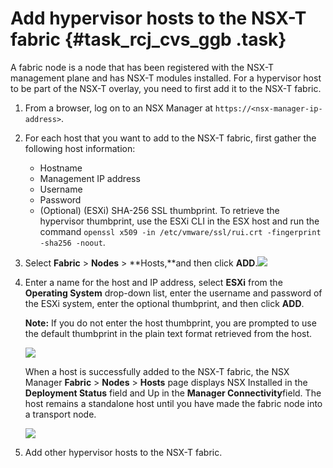 # Add hypervisor hosts to the NSX-T fabric {#task_rcj_cvs_ggb .task}

A fabric node is a node that has been registered with the NSX-T management plane and has NSX-T modules installed. For a hypervisor host to be part of the NSX-T overlay, you need to first add it to the NSX-T fabric.

1.  From a browser, log on to an NSX Manager at `https://<nsx-manager-ip-address>`.
2.  For each host that you want to add to the NSX-T fabric, first gather the following host information:
    -   Hostname
    -   Management IP address
    -   Username
    -   Password
    -   \(Optional\) \(ESXi\) SHA-256 SSL thumbprint. To retrieve the hypervisor thumbprint, use the ESXi CLI in the ESX host and run the command `openssl x509 -in /etc/vmware/ssl/rui.crt -fingerprint -sha256 -noout`.

1.   Select **Fabric** \> **Nodes** \> **Hosts,**and then click **ADD**.![](http://static-aliyun-doc.oss-cn-hangzhou.aliyuncs.com/assets/img/85016/154859360636010_en-US.png)

 
2.  Enter a name for the host and IP address, select **ESXi** from the **Operating System** drop-down list, enter the username and password of the ESXi system, enter the optional thumbprint, and then click **ADD**. 

    **Note:** If you do not enter the host thumbprint, you are prompted to use the default thumbprint in the plain text format retrieved from the host.

    ![](http://static-aliyun-doc.oss-cn-hangzhou.aliyuncs.com/assets/img/85016/154859360736011_en-US.png)

    When a host is successfully added to the NSX-T fabric, the NSX Manager **Fabric** \> **Nodes** \> **Hosts** page displays NSX Installed in the **Deployment Status** field and Up in the **Manager Connectivity**field. The host remains a standalone host until you have made the fabric node into a transport node.

    ![](http://static-aliyun-doc.oss-cn-hangzhou.aliyuncs.com/assets/img/85016/154859360736016_en-US.png)

3.  Add other hypervisor hosts to the NSX-T fabric. 

